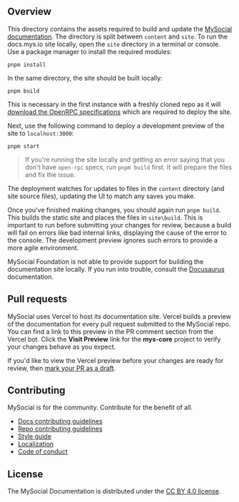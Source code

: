 ## Overview

This directory contains the assets required to build and update the [MySocial documentation](https://docs.mys.io). The directory is split between `content` and `site`. To run the docs.mys.io site locally, open the `site` directory in a terminal or console. Use a package manager to install the required modules:

```shell
pnpm install
```

In the same directory, the site should be built locally:

```shell
pnpm build
```

This is necessary in the first instance with a freshly cloned repo as it will [download the OpenRPC specifications](/docs/site/src/utils/getopenrpcspecs.js) which are required to deploy the site.

Next, use the following command to deploy a development preview of the site to `localhost:3000`:

```shell
pnpm start
```

> If you're running the site locally and getting an error saying that you don't have `open-rpc` specs, run `pnpm build` first. It will prepare the files and fix the issue.

The deployment watches for updates to files in the `content` directory (and site source files), updating the UI to match any saves you make. 

Once you've finished making changes, you should again run `pnpm build`. This builds the static site and places the files in `site\build`. This is important to run before submitting your changes for review, because a build will fail on errors like bad internal links, displaying the cause of the error to the console. The development preview ignores such errors to provide a more agile environment.

MySocial Foundation is not able to provide support for building the documentation site locally. If you run into trouble, consult the [Docusaurus](https://docusaurus.io/) documentation.

## Pull requests

MySocial uses Vercel to host its documentation site. Vercel builds a preview of the documentation for every pull request submitted to the MySocial repo. You can find a link to this preview in the PR comment section from the Vercel bot. Click the **Visit Preview** link for the **mys-core** project to verify your changes behave as you expect.

If you'd like to view the Vercel preview before your changes are ready for review, then [mark your PR as a draft](https://github.blog/2019-02-14-introducing-draft-pull-requests/).



## Contributing

MySocial is for the community. Contribute for the benefit of all.

- [Docs contributing guidelines](https://docs.mys.io/references/contribute/contribution-process)
- [Repo contributing guidelines](https://docs.mys.io/contribute-to-mys-repos)
- [Style guide](https://docs.mys.io/style-guide)
- [Localization](https://docs.mys.io/localize-mys-docs)
- [Code of conduct](https://docs.mys.io/contribute/code-of-conduct)

## License

The MySocial Documentation is distributed under the [CC BY 4.0 license](../LICENSE-docs).
